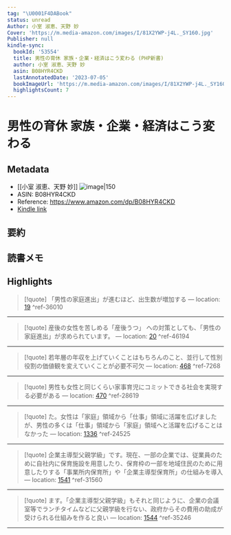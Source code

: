 ```yaml
---
tag: "\U0001F4DABook"
status: unread
Author: 小室 淑恵、天野 妙
Cover: 'https://m.media-amazon.com/images/I/81X2YWP-j4L._SY160.jpg'
Publisher: null
kindle-sync:
  bookId: '53554'
  title: 男性の育休 家族・企業・経済はこう変わる (PHP新書)
  author: 小室 淑恵、天野 妙
  asin: B08HYR4CKD
  lastAnnotatedDate: '2023-07-05'
  bookImageUrl: 'https://m.media-amazon.com/images/I/81X2YWP-j4L._SY160.jpg'
  highlightsCount: 7
---
```

# 男性の育休 家族・企業・経済はこう変わる
## Metadata
* [[小室 淑恵、天野 妙]]
![image|150](https://m.media-amazon.com/images/I/81X2YWP-j4L._SY160.jpg)
* ASIN: B08HYR4CKD
* Reference: https://www.amazon.com/dp/B08HYR4CKD
* [Kindle link](kindle://book?action=open&asin=B08HYR4CKD)
## 要約
## 読書メモ
## Highlights
>[!quote]
>「男性の家庭進出」が進むほど、出生数が増加する — location: [19](kindle://book?action=open&asin=B08HYR4CKD&location=19) ^ref-36010

---
>[!quote]
>産後の女性を苦しめる「産後うつ」 への対策としても、「男性の家庭進出」が求められています。 — location: [20](kindle://book?action=open&asin=B08HYR4CKD&location=20) ^ref-46194

---
>[!quote]
>若年層の年収を上げていくことはもちろんのこと、並行して性別役割の価値観を変えていくことが必要不可欠 — location: [468](kindle://book?action=open&asin=B08HYR4CKD&location=468) ^ref-7268

---
>[!quote]
>男性も女性と同じくらい家事育児にコミットできる社会を実現する必要がある — location: [470](kindle://book?action=open&asin=B08HYR4CKD&location=470) ^ref-28619

---
>[!quote]
>た。女性は「家庭」領域から「仕事」領域に活躍を広げましたが、男性の多くは「仕事」領域から「家庭」領域へと活躍を広げることはなかった — location: [1336](kindle://book?action=open&asin=B08HYR4CKD&location=1336) ^ref-24525

---
>[!quote]
>企業主導型父親学級」です。現在、一部の企業では、従業員のために自社内に保育施設を用意したり、保育枠の一部を地域住民のために用意したりする「事業所内保育所」や「企業主導型保育所」の仕組みを導入 — location: [1541](kindle://book?action=open&asin=B08HYR4CKD&location=1541) ^ref-31560

---
>[!quote]
>ます。「企業主導型父親学級」もそれと同じように、企業の会議室等でランチタイムなどに父親学級を行ない、政府からその費用の助成が受けられる仕組みを作ると良い — location: [1544](kindle://book?action=open&asin=B08HYR4CKD&location=1544) ^ref-35246

---
